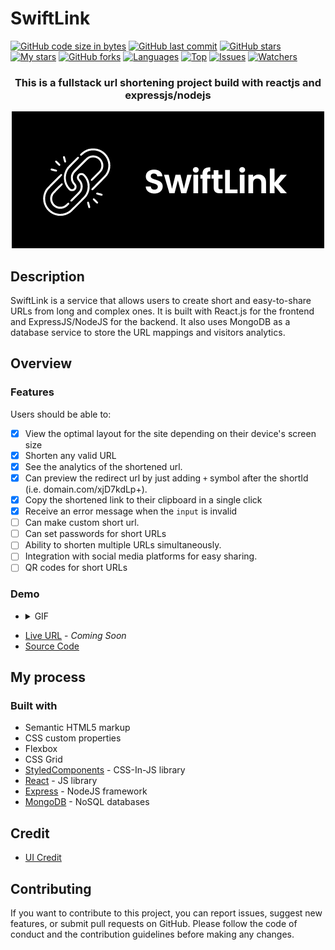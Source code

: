 
# SwiftLink

[![GitHub code size in bytes](https://img.shields.io/github/languages/code-size/TangoBeee/SwiftLink?logo=github&style=for-the-badge)](https://github.com/TangoBeee/) 
[![GitHub last commit](https://img.shields.io/github/last-commit/TangoBeee/SwiftLink?style=for-the-badge&logo=git)](https://github.com/TangoBeee/) 
[![GitHub stars](https://img.shields.io/github/stars/TangoBeee/SwiftLink?style=for-the-badge)](https://github.com/TangoBeee/SwiftLink/stargazers) 
[![My stars](https://img.shields.io/github/stars/TangoBeee?affiliations=OWNER%2CCOLLABORATOR&style=for-the-badge&label=My%20stars)](https://github.com/TangoBeee/SwiftLink/stargazers) 
[![GitHub forks](https://img.shields.io/github/forks/TangoBeee/SwiftLink?style=for-the-badge&logo=git)](https://github.com/TangoBeee/SwiftLink/network)
[![Languages](https://img.shields.io/github/languages/count/TangoBeee/SwiftLink?style=for-the-badge)](https://github.com/TangoBeee/SwiftLink)
[![Top](https://img.shields.io/github/languages/top/TangoBeee/SwiftLink?style=for-the-badge&label=Top%20Languages)](https://github.com/TangoBeee/SwiftLink)
[![Issues](https://img.shields.io/github/issues/TangoBeee/SwiftLink?style=for-the-badge&label=Issues)](https://github.com/TangoBeee/SwiftLink/issues)
[![Watchers](	https://img.shields.io/github/watchers/TangoBeee/SwiftLink?label=Watch&style=for-the-badge)](https://github.com/TangoBeee/SwiftLink/) 

<h3 align="center">This is a fullstack url shortening project build with reactjs and expressjs/nodejs</h3>

<p align="center">
    <a href="#">
        <img src="assets/SwiftLink%20Banner.png" alt="SwiftLink Banner"/>
    </a>
</p>

## Description
SwiftLink is a service that allows users to create short and easy-to-share URLs from long and complex ones. It is built with React.js for the frontend and ExpressJS/NodeJS for the backend. It also uses MongoDB as a database service to store the URL mappings and visitors analytics.

## Overview

### Features 
Users should be able to:

- [x] View the optimal layout for the site depending on their device's screen size
- [x] Shorten any valid URL
- [x] See the analytics of the shortened url.
- [x] Can preview the redirect url by just adding `+` symbol after the shortId (i.e. domain.com/xjD7kdLp+).
- [x] Copy the shortened link to their clipboard in a single click
- [x] Receive an error message when the `input` is invalid
- [ ] Can make custom short url.
- [ ] Can set passwords for short URLs
- [ ] Ability to shorten multiple URLs simultaneously.
- [ ] Integration with social media platforms for easy sharing.
- [ ] QR codes for short URLs

### Demo

<ul>
<li>
<details>
<summary>GIF</summary>

![SwiftLink](assets/demo/swiftlink-demo.gif)
</details>
</li>
</ul>

* [Live URL](https://tangobeee.github.io/SwiftLink/) - *Coming Soon*
* [Source Code](https://github.com/TangoBee/SwiftLink)

## My process

### Built with

- Semantic HTML5 markup
- CSS custom properties
- Flexbox
- CSS Grid
- [StyledComponents](https://styled-components.com/) - CSS-In-JS library
- [React](https://reactjs.org/) - JS library
- [Express](https://expressjs.com/) - NodeJS framework
- [MongoDB](https://www.mongodb.com/) - NoSQL databases

## Credit

- [UI Credit](https://dribbble.com/soroushchehresa)

## Contributing
If you want to contribute to this project, you can report issues, suggest new features, or submit pull requests on GitHub. Please follow the code of conduct and the contribution guidelines before making any changes.